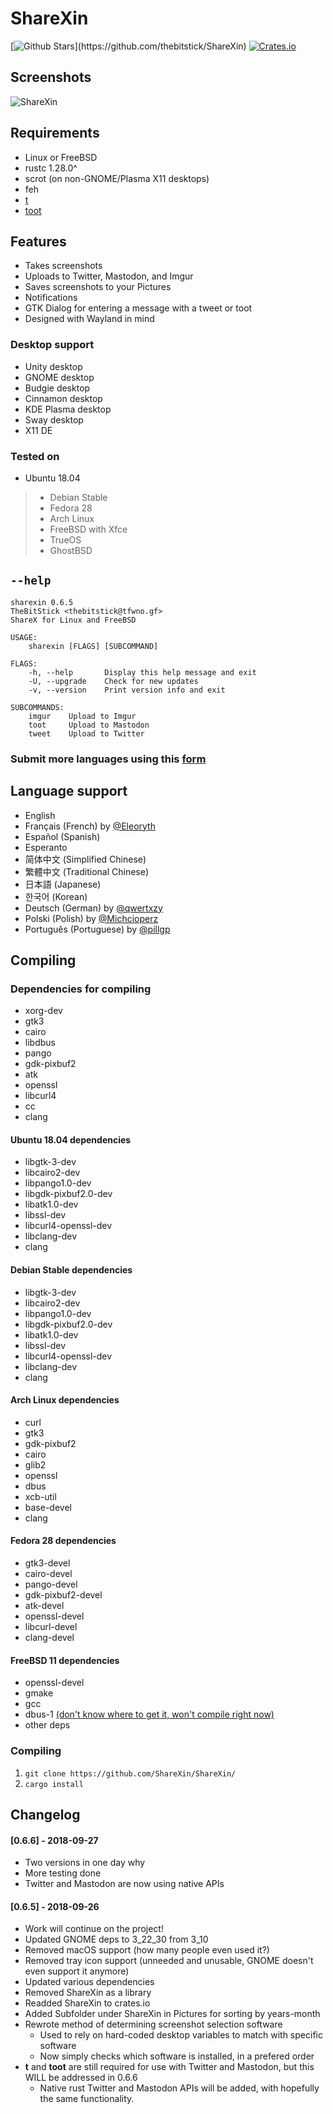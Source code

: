 # ShareXin  

[![Github Stars](https://img.shields.io/github/stars/thebitstick/ShareXin.svg?)](https://github.com/thebitstick/ShareXin)
[![Crates.io](https://img.shields.io/crates/v/sharexin.svg)](https://crates.io/crates/sharexin)

## Screenshots
![ShareXin](https://raw.githubusercontent.com/thebitstick/ShareXin/master/dialog.png)  

## Requirements
* Linux or FreeBSD
* rustc 1.28.0^
* scrot (on non-GNOME/Plasma X11 desktops)
* feh
* [t](https://github.com/thebitstick/t)
* [toot](https://github.com/ihabunek/toot)

## Features
* Takes screenshots
* Uploads to Twitter, Mastodon, and Imgur
* Saves screenshots to your Pictures
* Notifications
* GTK Dialog for entering a message with a tweet or toot
* Designed with Wayland in mind

### Desktop support
- Unity desktop
- GNOME desktop
- Budgie desktop
- Cinnamon desktop
- KDE Plasma desktop
- Sway desktop
- X11 DE

### Tested on
- Ubuntu 18.04
> - Debian Stable
> - Fedora 28
> - Arch Linux
> - FreeBSD with Xfce
> - TrueOS
> - GhostBSD

## `--help`

```shell
sharexin 0.6.5
TheBitStick <thebitstick@tfwno.gf>
ShareX for Linux and FreeBSD

USAGE:
    sharexin [FLAGS] [SUBCOMMAND]

FLAGS:
    -h, --help       Display this help message and exit
    -U, --upgrade    Check for new updates
    -v, --version    Print version info and exit

SUBCOMMANDS:
    imgur    Upload to Imgur
    toot     Upload to Mastodon
    tweet    Upload to Twitter

```  

### Submit more languages using this [form](https://goo.gl/forms/rNx4yAB9KM2fDXDG3)
## Language support
* English
* Français (French) by [@Eleoryth](https://twitter.com/Eleoryth)
* Español (Spanish)
* Esperanto
* 简体中文 (Simplified Chinese)
* 繁體中文 (Traditional Chinese)
* 日本語 (Japanese)
* 한국어 (Korean)
* Deutsch (German) by [@qwertxzy](https://twitter.com/qwertxzy)
* Polski (Polish) by [@Michcioperz](https://twitter.com/Michcioperz)
* Português (Portuguese) by [@pillgp](https://twitter.com/pillgp)

## Compiling

### Dependencies for compiling
* xorg-dev
* gtk3
* cairo
* libdbus
* pango
* gdk-pixbuf2
* atk
* openssl
* libcurl4
* cc
* clang

#### Ubuntu 18.04 dependencies
* libgtk-3-dev
* libcairo2-dev
* libpango1.0-dev
* libgdk-pixbuf2.0-dev
* libatk1.0-dev
* libssl-dev
* libcurl4-openssl-dev
* libclang-dev
* clang

#### Debian Stable dependencies
* libgtk-3-dev
* libcairo2-dev
* libpango1.0-dev
* libgdk-pixbuf2.0-dev
* libatk1.0-dev
* libssl-dev
* libcurl4-openssl-dev
* libclang-dev
* clang

#### Arch Linux dependencies
* curl
* gtk3
* gdk-pixbuf2
* cairo
* glib2
* openssl
* dbus
* xcb-util
* base-devel
* clang

#### Fedora 28 dependencies
* gtk3-devel
* cairo-devel
* pango-devel
* gdk-pixbuf2-devel
* atk-devel
* openssl-devel
* libcurl-devel
* clang-devel

#### FreeBSD 11 dependencies
* openssl-devel
* gmake
* gcc
* dbus-1 [(don't know where to get it, won't compile right now)](https://forums.freebsd.org/threads/6191/)
* other deps

### Compiling
1. `git clone https://github.com/ShareXin/ShareXin/`  
2. `cargo install`

## Changelog
#### [0.6.6] - 2018-09-27
- Two versions in one day why
- More testing done
- Twitter and Mastodon are now using native APIs

#### [0.6.5] - 2018-09-26
- Work will continue on the project!
- Updated GNOME deps to 3_22_30 from 3_10
- Removed macOS support (how many people even used it?)
- Removed tray icon support (unneeded and unusable, GNOME doesn't even support it anymore)
- Updated various dependencies
- Removed ShareXin as a library
- Readded ShareXin to crates.io
- Added Subfolder under ShareXin in Pictures for sorting by years-month
- Rewrote method of determining screenshot selection software
  - Used to rely on hard-coded desktop variables to match with specific software
  - Now simply checks which software is installed, in a prefered order
- **t** and **toot** are still required for use with Twitter and Mastodon, but this WILL be addressed in 0.6.6
  - Native rust Twitter and Mastodon APIs will be added, with hopefully the same functionality.

